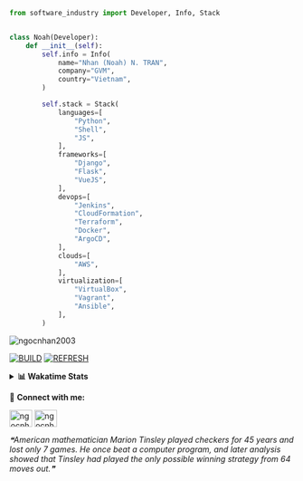 ```python
from software_industry import Developer, Info, Stack


class Noah(Developer):
    def __init__(self):
        self.info = Info(
            name="Nhan (Noah) N. TRAN",
            company="GVM",
            country="Vietnam",
        )

        self.stack = Stack(
            languages=[
                "Python",
                "Shell",
                "JS",
            ],
            frameworks=[
                "Django",
                "Flask",
                "VueJS",
            ],
            devops=[
                "Jenkins",
                "CloudFormation",
                "Terraform",
                "Docker",
                "ArgoCD",
            ],
            clouds=[
                "AWS",
            ],
            virtualization=[
                "VirtualBox",
                "Vagrant",
                "Ansible",
            ],
        )
```
<img src="https://komarev.com/ghpvc/?username=ngocnhan2003&label=Profile%20views&color=0e75b6&style=flat" alt="ngocnhan2003" /> 

[![BUILD](https://github.com/ngocnhan2003/ngocnhan2003/actions/workflows/001_build.yml/badge.svg)](https://github.com/ngocnhan2003/ngocnhan2003/actions/workflows/001_build.yml)
[![REFRESH](https://github.com/ngocnhan2003/ngocnhan2003/actions/workflows/002_refresh.yml/badge.svg)](https://github.com/ngocnhan2003/ngocnhan2003/actions/workflows/002_refresh.yml)

<details> 
  <summary><b>📊 Wakatime Stats</b></summary>
  <br>
  
<!--START_SECTION:waka-->
![Code Time](http://img.shields.io/badge/Code%20Time-633%20hrs%2010%20mins-blue)

**I'm an Early 🐤** 

```text
🌞 Morning    54 commits     ██████░░░░░░░░░░░░░░░░░░░   24.55% 
🌆 Daytime    58 commits     ██████░░░░░░░░░░░░░░░░░░░   26.36% 
🌃 Evening    43 commits     █████░░░░░░░░░░░░░░░░░░░░   19.55% 
🌙 Night      65 commits     ███████░░░░░░░░░░░░░░░░░░   29.55%

```
📅 **I'm Most Productive on Friday** 

```text
Monday       36 commits     ████░░░░░░░░░░░░░░░░░░░░░   16.36% 
Tuesday      28 commits     ███░░░░░░░░░░░░░░░░░░░░░░   12.73% 
Wednesday    23 commits     ██░░░░░░░░░░░░░░░░░░░░░░░   10.45% 
Thursday     31 commits     ███░░░░░░░░░░░░░░░░░░░░░░   14.09% 
Friday       78 commits     ████████░░░░░░░░░░░░░░░░░   35.45% 
Saturday     9 commits      █░░░░░░░░░░░░░░░░░░░░░░░░   4.09% 
Sunday       15 commits     █░░░░░░░░░░░░░░░░░░░░░░░░   6.82%

```


📊 **This Week I Spent My Time On** 

```text
⌚︎ Time Zone: Asia/Ho_Chi_Minh

💬 Programming Languages: 
Go                       4 hrs 6 mins        ███████████████░░░░░░░░░░   61.59% 
Other                    40 mins             ██░░░░░░░░░░░░░░░░░░░░░░░   10.04% 
SQL                      34 mins             ██░░░░░░░░░░░░░░░░░░░░░░░   8.55% 
GraphQL                  30 mins             ██░░░░░░░░░░░░░░░░░░░░░░░   7.67% 
Bash                     15 mins             █░░░░░░░░░░░░░░░░░░░░░░░░   3.92%

🔥 Editors: 
GoLand                   4 hrs 52 mins       ██████████████████░░░░░░░   73.13% 
VS Code                  1 hr 47 mins        ██████░░░░░░░░░░░░░░░░░░░   26.87%

💻 Operating System: 
Linux                    6 hrs 39 mins       █████████████████████████   100.0%

```

**I Mostly Code in Python** 

```text
Python                   14 repos            ███████████░░░░░░░░░░░░░░   43.75% 
JavaScript               6 repos             ████░░░░░░░░░░░░░░░░░░░░░   18.75% 
TypeScript               2 repos             █░░░░░░░░░░░░░░░░░░░░░░░░   6.25% 
Kotlin                   2 repos             █░░░░░░░░░░░░░░░░░░░░░░░░   6.25% 
Vue                      2 repos             █░░░░░░░░░░░░░░░░░░░░░░░░   6.25%

```



 Last Updated on 11/11/2022 14:12:04 UTC+7
<!--END_SECTION:waka-->
</details>

🔗 **Connect with me:**

<a href="https://linkedin.com/in/ngocnhan2003" target="blank"><img align="center" src="https://raw.githubusercontent.com/rahuldkjain/github-profile-readme-generator/master/src/images/icons/Social/linked-in-alt.svg" alt="ngocnhan2003" height="30" width="40" /></a>
<a href="https://instagram.com/ngocnhan2003" target="blank"><img align="center" src="https://raw.githubusercontent.com/rahuldkjain/github-profile-readme-generator/master/src/images/icons/Social/instagram.svg" alt="ngocnhan2003" height="30" width="40" /></a>


<!--STARTS_HERE_QUOTE_README-->
<i>❝American mathematician Marion Tinsley played checkers for 45 years and lost only 7 games. He once beat a computer program, and later analysis showed that Tinsley had played the only possible winning strategy from 64 moves out.❞</i>
<!--ENDS_HERE_QUOTE_README-->
